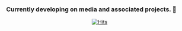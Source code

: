 ### Currently developing on media and associated projects. 👋 

<div align=center>

[![Hits](https://hits.seeyoufarm.com/api/count/incr/badge.svg?url=https%3A%2F%2Fgithub.com%2Fhankyojeong)](https://hits.seeyoufarm.com)

<div>

<!-- commit history -->

[8a00cda9796a73c928a6053bd8eab11b4dd3dfd4]: https://github.com/hankyojeong/FFMpeg_Study/commit/8a00cda9796a73c928a6053bd8eab11b4dd3dfd4

[blog_fat_ffmpeg]: https://hankyojeong.github.io/ffmpeg/HowToBuild_FAT_FFmpeg/

<!--
**hankyojeong/hankyojeong** is a ✨ _special_ ✨ repository because its `README.md` (this file) appears on your GitHub profile.

Here are some ideas to get you started:

- 🔭 I’m currently working on ...
- 🌱 I’m currently learning ...
- 👯 I’m looking to collaborate on ...
- 🤔 I’m looking for help with ...
- 💬 Ask me about ...
- 📫 How to reach me: ...
- 😄 Pronouns: ...
- ⚡ Fun fact: ...
-->
